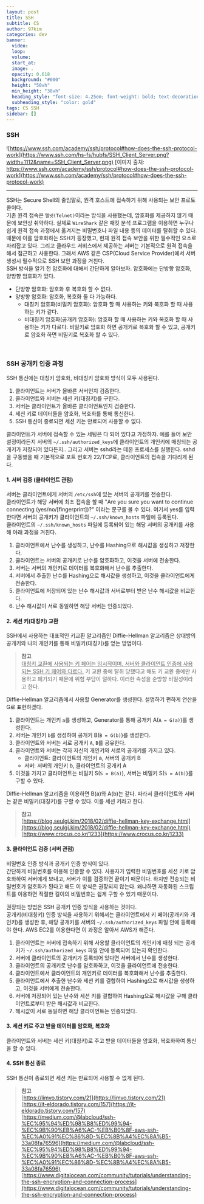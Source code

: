 ```yaml
---
layout: post
title: SSH
subtitle: CS
author: 97kim
categories: dev
banner:
  video:
  loop:
  volume:
  start_at:
  image: .
  opacity: 0.618
  background: "#000"
  height: "50vh"
  min_height: "38vh"
  heading_style: "font-size: 4.25em; font-weight: bold; text-decoration: underline"
  subheading_style: "color: gold"
tags: CS SSH
sidebar: []
---
```


### SSH ###
![https://www.ssh.com/academy/ssh/protocol#how-does-the-ssh-protocol-work](https://www.ssh.com/hs-fs/hubfs/SSH_Client_Server.png?width=1112&name=SSH_Client_Server.png)
[이미지 출처: https://www.ssh.com/academy/ssh/protocol#how-does-the-ssh-protocol-work](https://www.ssh.com/academy/ssh/protocol#how-does-the-ssh-protocol-work)

---

SSH는 Secure Shell의 줄임말로, 원격 호스트에 접속하기 위해 사용되는 보안 프로토콜이다.
<br>
기존 원격 접속은 `텔넷(Telnet)`이라는 방식을 사용했는데, 암호화를 제공하지 않기 때문에 보안상 취약하다. 실제로 `WireShark` 같은 패킷 분석 프로그램을 이용하면 누구나 쉽게 원격 접속 과정에서 옮겨지는 비밀번호나 파일 내용 등의 데이터를 탈취할 수 있다. 때문에 이를 암호화하는 SSH가 등장했고, 현재 원격 접속 보안을 위한 필수적인 요소로 자리잡고 있다. 그리고 클라우드 서비스에서 제공하는 서버는 기본적으로 원격 접속을 해서 접근하고 사용한다. 그래서 AWS 같은 CSP(Cloud Service Provider)에서 서버 생성시 필수적으로 SSH 보안 과정을 거친다.
<br>
SSH 방식을 알기 전 암호화에 대해서 간단하게 알아보자. 암호화에는 단방향 암호화, 양방향 암호화가 있다.
- 단방향 암호화: 암호화 후 복호화 할 수 없다.
- 양방향 암호화: 암호화, 복호화 둘 다 가능하다.
  - 대칭키 암호화(비밀키 암호화): 암호화 할 때 사용하는 키와 복호화 할 때 사용하는 키가 같다.
  - 비대칭키 암호화(공개키 암호화): 암호화 할 때 사용하는 키와 복호화 할 때 사용하는 키가 다르다. 비밀키로 암호화 하면 공개키로 복호화 할 수 있고, 공개키로 암호화 하면 비밀키로 복호화 할 수 있다.
<br>

### SSH 공개키 인증 과정 ###
SSH 통신에는 대칭키 암호화, 비대칭키 암호화 방식이 모두 사용된다. <br>
1. 클라이언트는 서버가 올바른 서버인지 검증한다.
2. 클라이언트와 서버는 세션 키(대칭키)를 구한다.
3. 서버는 클라이언트가 올바른 클라이언트인지 검증한다.
4. 세션 키로 데이터들을 암호화, 복호화를 통해 통신한다.
5. SSH 통신이 종료되면 세션 키는 만료되어 사용할 수 없다.

클라이언트가 서버에 접속할 수 있는 세팅은 다 되어 있다고 가정하자. 예를 들어 보안 설정이라든지 서버의 `~/.ssh/authorized_keys`에 클라이언트의 개인키에 매칭되는 공개키가 저장되어 있다든지.. 그리고 서버는 sshd라는 데몬 프로세스를 실행한다. sshd을 구동했을 때 기본적으로 포트 번호가 22/TCP로, 클라이언트의 접속을 기다리게 된다.

#### 1. 서버 검증 (클라이언트 관점) ####
서버는 클라이언트에게 서버의 `/etc/ssh`에 있는 서버의 공개키를 전송한다. <br>
클라이언트가 해당 서버에 최초 접속을 할 때 "Are you sure you want to continue connecting (yes/no/[fingerprint])?" 이라는 문구를 볼 수 있다.
여기서 yes를 입력한다면 서버의 공개키가 클라이언트의 `~/.ssh/known_hosts` 파일에 등록된다. <br>
클라이언트의 `~/.ssh/known_hosts` 파일에 등록되어 있는 해당 서버의 공개키를 사용해 아래 과정을 거친다.

1. 클라이언트에서 난수를 생성하고, 난수를 Hashing으로 해시값을 생성하고 저장한다.
2. 클라이언트는 서버의 공개키로 난수를 암호화하고, 이것을 서버에 전송한다.
3. 서버는 서버의 개인키로 데이터를 복호화해서 난수를 추출한다.
4. 서버에서 추출한 난수를 Hashing으로 해시값을 생성하고, 이것을 클라이언트에게 전송한다.
5. 클라이언트에 저장되어 있는 난수 해시값과 서버로부터 받은 난수 해시값을 비교한다.
6. 난수 해시값이 서로 동일하면 해당 서버는 인증되었다.

#### 2. 세션 키(대칭키) 교환 ####
SSH에서 사용하는 대표적인 키교환 알고리즘인 Diffie-Hellman 알고리즘은 상대방의 공개키와 나의 개인키를 통해 비밀키(대칭키)를 얻는 방법이다. <br>

> **참고** <br>
<u>대칭키 교환에 사용되는 키 페어는 임시적이며, 서버와 클라이언트 인증에 사용되는 SSH 키 페어와 다르다.</u> 키 교환 중에 탈취 당했다고 해도 키 교환 중에만 사용하고 폐기되기 때문에 위험 부담이 덜하다. 이러한 속성을 순방향 비밀성이라고 한다.

Diffie-Hellman 알고리즘에서 사용할 Generator를 생성한다. 설명하기 편하게 연산을 G로 표현하겠다. <br>
1. 클라이언트는 개인키 `a`를 생성하고, Generator를 통해 공개키 A(`A = G(a)`)를 생성한다.
2. 서버는 개인키 `b`를 생성하여 공개키 B(`B = G(b)`)를 생성한다.
3. 클라이언트와 서버는 서로 공개키 `A`, `B`를 공유한다.
4. 클라이언트와 서버는 각자 자신의 개인키와 서로의 공개키를 가지고 있다. 
   - 클라이언트: 클라이언트의 개인키 a, 서버의 공개키 B
   - 서버: 서버의 개인키 b, 클라이언트의 공개키 A 
5. 이것을 가지고 클라이언트는 비밀키 S(`S = B(a)`), 서버는 비밀키 S(`S = A(b)`)를 구할 수 있다.

Diffie-Hellman 알고리즘을 이용하면 B(a)와 A(b)는 같다. 따라서 클라이언트와 서버는 같은 비밀키(대칭키)를 구할 수 있다. 이를 세션 키라고 한다.

> **참고** <br>
[https://blog.seulgi.kim/2018/02/diffie-hellman-key-exchange.html](https://blog.seulgi.kim/2018/02/diffie-hellman-key-exchange.html) <br>
[https://www.crocus.co.kr/1233](https://www.crocus.co.kr/1233)

#### 3. 클라이언트 검증 (서버 관점) ####
비밀번호 인증 방식과 공개키 인증 방식이 있다. <br>
간단하게 비밀번호를 이용해 인증할 수 있다. 사용자가 입력한 비밀번호를 세션 키로 암호화하여 서버에게 보내고, 서버가 이를 검증하면 끝이기 때문이다. 하지만 전송되는 비밀번호가 암호화가 된다고 해도 이 방식은 권장되지 않는다. 왜냐하면 자동화된 스크립트를 이용하면 적절한 길이의 비밀번호는 쉽게 구할 수 있기 때문이다. <br>

권장되는 방법은 SSH 공개키 인증 방식을 사용하는 것이다. <br>
공개키(비대칭키) 인증 방식을 사용하기 위해서는 클라이언트에서 키 페어(공개키와 개인키)를 생성한 후, 해당 공개키를 서버의 `~/.ssh/authorized_keys` 파일 안에 등록해야 한다. AWS EC2를 이용한다면 이 과정은 알아서 AWS가 해준다.

1. 클라이언트는 서버에 접속하기 위해 사용할 클라이언트의 개인키에 매칭 되는 공개키가 `~/.ssh/authorized_keys` 파일 안에 등록되어 있는지 확인한다.
2. 서버에 클라이언트의 공개키가 등록되어 있다면 서버에서 난수를 생성한다.
3. 클라이언트의 공개키로 난수를 암호화하고, 이것을 클라이언트에 전송한다.
4. 클라이언트에서 클라이언트의 개인키로 데이터를 복호화해서 난수를 추출한다.
5. 클라이언트에서 추출한 난수와 세션 키를 결합하여 Hashing으로 해시값을 생성하고, 이것을 서버에게 전송한다.
6. 서버에 저장되어 있는 난수와 세션 키를 결합하여 Hashing으로 해시값을 구해 클라이언트로부터 받은 해시값과 비교한다.
7. 해시값이 서로 동일하면 해당 클라이언트는 인증되었다.

#### 3. 세션 키로 주고 받을 데이터를 암호화, 복호화 ####
클라이언트와 서버는 세션 키(대칭키)로 주고 받을 데이터들을 암호화, 복호화하여 통신을 할 수 있다.

#### 4. SSH 통신 종료 ####
SSH 통신이 종료되면 세션 키는 만료되어 사용할 수 없게 된다.

>**참고** <br>
[https://limvo.tistory.com/21](https://limvo.tistory.com/21) <br>
[https://it-eldorado.tistory.com/157](https://it-eldorado.tistory.com/157) <br>
[https://medium.com/@labcloud/ssh-%EC%95%94%ED%98%B8%ED%99%94-%EC%9B%90%EB%A6%AC-%EB%B0%8F-aws-ssh-%EC%A0%91%EC%86%8D-%EC%8B%A4%EC%8A%B5-33a08fa76596](https://medium.com/@labcloud/ssh-%EC%95%94%ED%98%B8%ED%99%94-%EC%9B%90%EB%A6%AC-%EB%B0%8F-aws-ssh-%EC%A0%91%EC%86%8D-%EC%8B%A4%EC%8A%B5-33a08fa76596) <br>
[https://www.digitalocean.com/community/tutorials/understanding-the-ssh-encryption-and-connection-process](https://www.digitalocean.com/community/tutorials/understanding-the-ssh-encryption-and-connection-process)

